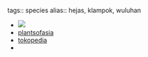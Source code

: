 tags:: species
alias:: hejas, klampok, wuluhan

- ![](https://peach-geographical-bat-397.mypinata.cloud/ipfs/QmPFkfwzDhQyR5CAzzx3Gg8T9Hm8btfPswWfsopaNAm9Ex)
- [plantsofasia](http://www.plantsofasia.com/index/syzygium_acuminatissimum/0-1343)
- [tokopedia](https://www.tokopedia.com/candido/bibit-jambu-klampok-madura-gugpri-7682yj?extParam=ivf%3Dfalse%26src%3Dsearch)
-